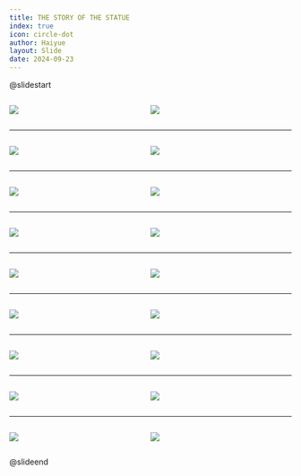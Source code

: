 ```yaml
---
title: THE STORY OF THE STATUE
index: true
icon: circle-dot
author: Haiyue
layout: Slide
date: 2024-09-23
---
```

 
@slidestart

<div style="display:flex">
<div style="flex:1">

![](/reading/english/Level-M/THE%20STORY%20OF%20THE%20STATUE/001.webp)
</div>
<div style="flex:1">

![](/reading/english/Level-M/THE%20STORY%20OF%20THE%20STATUE/002.webp)
</div>
</div>

---

<div style="display:flex">
<div style="flex:1">

![](/reading/english/Level-M/THE%20STORY%20OF%20THE%20STATUE/003.webp)
</div>
<div style="flex:1">

![](/reading/english/Level-M/THE%20STORY%20OF%20THE%20STATUE/004.webp)
</div>
</div>

---

<div style="display:flex">
<div style="flex:1">

![](/reading/english/Level-M/THE%20STORY%20OF%20THE%20STATUE/005.webp)
</div>
<div style="flex:1">

![](/reading/english/Level-M/THE%20STORY%20OF%20THE%20STATUE/006.webp)
</div>
</div>

---

<div style="display:flex">
<div style="flex:1">

![](/reading/english/Level-M/THE%20STORY%20OF%20THE%20STATUE/007.webp)
</div>
<div style="flex:1">

![](/reading/english/Level-M/THE%20STORY%20OF%20THE%20STATUE/008.webp)
</div>
</div>

---

<div style="display:flex">
<div style="flex:1">

![](/reading/english/Level-M/THE%20STORY%20OF%20THE%20STATUE/009.webp)
</div>
<div style="flex:1">

![](/reading/english/Level-M/THE%20STORY%20OF%20THE%20STATUE/010.webp)
</div>
</div>

---

<div style="display:flex">
<div style="flex:1">

![](/reading/english/Level-M/THE%20STORY%20OF%20THE%20STATUE/011.webp)
</div>
<div style="flex:1">

![](/reading/english/Level-M/THE%20STORY%20OF%20THE%20STATUE/012.webp)
</div>
</div>

---

<div style="display:flex">
<div style="flex:1">

![](/reading/english/Level-M/THE%20STORY%20OF%20THE%20STATUE/013.webp)
</div>
<div style="flex:1">

![](/reading/english/Level-M/THE%20STORY%20OF%20THE%20STATUE/014.webp)
</div>
</div>

---

<div style="display:flex">
<div style="flex:1">

![](/reading/english/Level-M/THE%20STORY%20OF%20THE%20STATUE/015.webp)
</div>
<div style="flex:1">

![](/reading/english/Level-M/THE%20STORY%20OF%20THE%20STATUE/016.webp)
</div>
</div>

---

<div style="display:flex">
<div style="flex:1">

![](/reading/english/Level-M/THE%20STORY%20OF%20THE%20STATUE/017.webp)
</div>
<div style="flex:1">

![](/reading/english/Level-M/THE%20STORY%20OF%20THE%20STATUE/018.webp)
</div>
</div>

@slideend